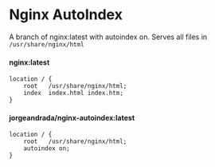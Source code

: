 # Nginx AutoIndex

A branch of nginx:latest with autoindex on.
Serves all files in `/usr/share/nginx/html`

#### nginx:latest

    location / {
        root   /usr/share/nginx/html;
        index  index.html index.htm;
    }


#### jorgeandrada/nginx-autoindex:latest

    location / {
        root   /usr/share/nginx/html;
        autoindex on;
    }
